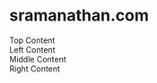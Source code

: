 # sramanathan.com
<!DOCTYPE html>
<html class="no-js">
    <head>
        <meta charset="utf-8">
        <title>SR SW</title>
        <meta name="viewport" content="width=device-width, initial-scale=1">
        <link rel="stylesheet" href="css/main.css">
    </head>
    <body>
    <div class="Top">Top Content</div>
    <div class="Container">
        <div class="Left">Left Content</div>
        <div class="Middle">Middle Content</div>
        <div class="Right">Right Content</div>
    </div>
    </body>
</html>
